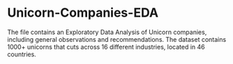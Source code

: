 # Unicorn-Companies-EDA
The file contains an Exploratory Data Analysis of Unicorn companies, including general observations and recommendations. The dataset contains 1000+ unicorns that cuts across 16 different industries, located in 46 countries.

